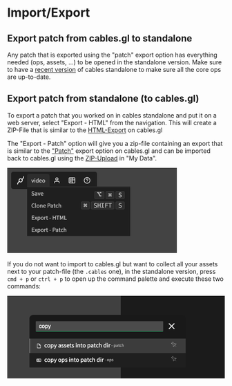 # Import/Export

## Export patch from cables.gl to standalone

Any patch that is exported using the "patch" export option has everything needed (ops, assets, ...) to be opened
in the standalone version. Make sure to have a [recent version](https://cables.gl/standalone) of cables standalone to make sure all the core
ops are up-to-date.

## Export patch from standalone (to cables.gl)

To export a patch that you worked on in cables standalone and put it on a web server, select "Export - HTML" from the
navigation. This will create a ZIP-File that is similar to the [HTML-Export](../../4_export_embed/dev_embed/export_zip/export_zip) on cables.gl

The "Export - Patch" option will give you a zip-file containing an export that is similar to the ["Patch"](../../4_export_embed/dev_embed/export_standalone/export_standalone) export option
on cables.gl and can be imported back to cables.gl using the [ZIP-Upload](https://cables.gl/mydata#import) in "My Data".

![add npm](img/nav.png)

If you do not want to import to cables.gl but want to collect all your assets next to your patch-file (the `.cables` one),
in the standalone version, press `cmd + p` or `ctrl + p` to open up the command palette and execute these two commands:

![add npm](img/copy_ops.png)




